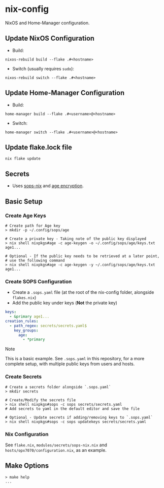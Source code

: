 # nix-config

NixOS and Home-Manager configuration.

## Update NixOS Configuration

- Build:

```shell
nixos-rebuild build --flake .#<hostname>
```

- Switch (usually requires `sudo`):

```shell
nixos-rebuild switch --flake .#<hostname>
```

## Update Home-Manager Configuration

- Build:

```shell
home-manager build --flake .#<username>@<hostname>
```

- Switch:

```shell
home-manager switch --flake .#<username>@<hostname>
```

## Update flake.lock file

```shell
nix flake update
```

## Secrets

- Uses [sops-nix](https://github.com/Mic92/sops-nix) and [age encryption](https://github.com/FiloSottile/age).

## Basic Setup

### Create Age Keys

```shell
# Create path for Age key
> mkdir -p ~/.config/sops/age

# Create a private key - Taking note of the public key displayed
> nix shell nixpkgs#age -c age-keygen -o ~/.config/sops/age/keys.txt
age1...

# Optional - If the public key needs to be retrieved at a later point,
# use the following command
> nix shell nixpkgs#age -c age-keygen -y ~/.config/sops/age/keys.txt
age1...
```

### Create SOPS Configuration

- Create a `.sops.yaml` file (at the root of the nix-config folder, alongside `flakes.nix`)
- Add the public key under keys (**Not** the private key)

<!--- editorconfig-checker-disable --->

```yaml
keys:
  - &primary age1...
creation_rules:
  - path_regex: secrets/secrets.yaml$
    key_groups:
      age:
        - *primary
```

<!--- editorconfig-checker-enable --->

> [!NOTE]
> This is a basic example. See `.sops.yaml` in this repository, for a more
> complete setup, with multiple public keys from users and hosts.

### Create Secrets

```shell
# Create a secrets folder alongside `.sops.yaml`
> mkdir secrets

# Create/Modify the secrets file
> nix shell nixpkgs#sops -c sops secrets/secrets.yaml
# Add secrets to yaml in the default editor and save the file

# Optional - Update secrets if adding/removing keys to `.sops.yaml`
> nix shell nixpkgs#sops -c sops updatekeys secrets/secrets.yaml
```

### Nix Configuration

See `flake.nix`, `modules/secrets/sops-nix.nix` and `hosts/opx7070/configuration.nix`,
as an example.

## Make Options

```shell
> make help
...
```
